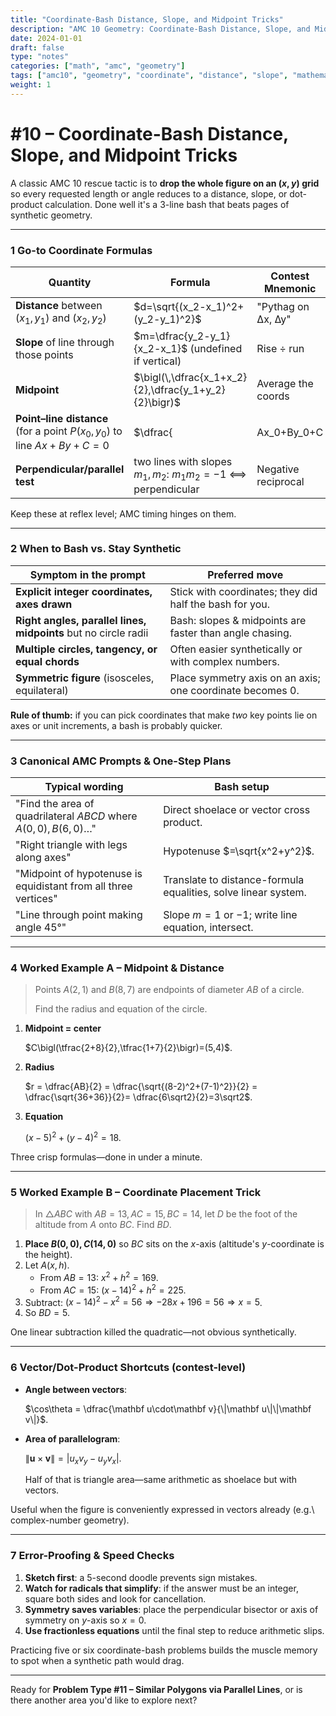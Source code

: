 ```yaml
---
title: "Coordinate-Bash Distance, Slope, and Midpoint Tricks"
description: "AMC 10 Geometry: Coordinate-Bash Distance, Slope, and Midpoint Tricks"
date: 2024-01-01
draft: false
type: "notes"
categories: ["math", "amc", "geometry"]
tags: ["amc10", "geometry", "coordinate", "distance", "slope", "mathematics"]
weight: 1
---
```


# #10 – Coordinate-Bash Distance, Slope, and Midpoint Tricks

A classic AMC 10 rescue tactic is to **drop the whole figure on an $(x,y)$ grid** so every requested length or angle reduces to a distance, slope, or dot-product calculation.  Done well it's a 3-line bash that beats pages of synthetic geometry.

---

### 1 Go-to Coordinate Formulas

| Quantity | Formula | Contest Mnemonic |
| --- | --- | --- |
| **Distance** between $(x_1,y_1)$ and $(x_2,y_2)$ | $d=\sqrt{(x_2-x_1)^2+(y_2-y_1)^2}$ | "Pythag on ∆x, ∆y" |
| **Slope** of line through those points | $m=\dfrac{y_2-y_1}{x_2-x_1}$ (undefined if vertical) | Rise ÷ run |
| **Midpoint** | $\bigl(\,\dfrac{x_1+x_2}{2},\dfrac{y_1+y_2}{2}\bigr)$ | Average the coords |
| **Point–line distance** (for a point $P(x_0, y_0)$ to line $Ax+By+C=0$ | $\dfrac{|Ax_0+By_0+C|}{\sqrt{A^2+B^2}}$ | $Ax_0+By_0+C$ |
| **Perpendicular/parallel test** | two lines with slopes $m_1,m_2$: $m_1m_2=-1$ ⟺ perpendicular | Negative reciprocal |

Keep these at reflex level; AMC timing hinges on them.

---

### 2 When to Bash vs. Stay Synthetic

| Symptom in the prompt | Preferred move |
| --- | --- |
| **Explicit integer coordinates, axes drawn** | Stick with coordinates; they did half the bash for you. |
| **Right angles, parallel lines, midpoints** but no circle radii | Bash: slopes & midpoints are faster than angle chasing. |
| **Multiple circles, tangency, or equal chords** | Often easier synthetically or with complex numbers. |
| **Symmetric figure** (isosceles, equilateral) | Place symmetry axis on an axis; one coordinate becomes 0. |

**Rule of thumb:** if you can pick coordinates that make *two* key points lie on axes or unit increments, a bash is probably quicker.

---

### 3 Canonical AMC Prompts & One-Step Plans

| Typical wording | Bash setup |
| --- | --- |
| "Find the area of quadrilateral $ABCD$ where $A(0,0),B(6,0)$…" | Direct shoelace or vector cross product. |
| "Right triangle with legs along axes" | Hypotenuse $=\sqrt{x^2+y^2}$. |
| "Midpoint of hypotenuse is equidistant from all three vertices" | Translate to distance-formula equalities, solve linear system. |
| "Line through point making angle 45°" | Slope $m=1$ or $-1$; write line equation, intersect. |

---

### 4 Worked Example A – Midpoint & Distance

> Points $A(2,1)$ and $B(8,7)$ are endpoints of diameter $AB$ of a circle.
> 
> 
> Find the radius and equation of the circle.
> 
1. **Midpoint = center**
    
    $C\bigl(\tfrac{2+8}{2},\tfrac{1+7}{2}\bigr)=(5,4)$.
    
2. **Radius**
    
    $r = \dfrac{AB}{2} = \dfrac{\sqrt{(8-2)^2+(7-1)^2}}{2}
       = \dfrac{\sqrt{36+36}}{2}= \dfrac{6\sqrt2}{2}=3\sqrt2$.
    
3. **Equation**
    
    $(x-5)^2+(y-4)^2 = 18$.
    

Three crisp formulas—done in under a minute.

---

### 5 Worked Example B – Coordinate Placement Trick

> In $\triangle ABC$ with $AB=13,AC=15,BC=14$, let $D$ be the foot of the altitude from $A$ onto $BC$.  Find $BD$.
> 
1. **Place $B(0,0),C(14,0)$** so $BC$ sits on the $x$-axis (altitude's $y$-coordinate is the height).
2. Let $A(x, h)$.
    - From $AB=13$: $x^2+h^2 = 169$.
    - From $AC=15$: $(x-14)^2+h^2 = 225$.
3. Subtract: $(x-14)^2 - x^2 = 56 \Rightarrow -28x+196 = 56 \Rightarrow x = 5$.
4. So $BD=5$.

One linear subtraction killed the quadratic—not obvious synthetically.

---

### 6 Vector/Dot-Product Shortcuts (contest-level)

- **Angle between vectors**:
    
    $\cos\theta = \dfrac{\mathbf u\cdot\mathbf v}{\|\mathbf u\|\|\mathbf v\|}$.
    
- **Area of parallelogram**:
    
    $\|\mathbf u\times\mathbf v\| = \lvert u_x v_y - u_y v_x\rvert$.
    
    Half of that is triangle area—same arithmetic as shoelace but with vectors.
    

Useful when the figure is conveniently expressed in vectors already (e.g.\ complex-number geometry).

---

### 7 Error-Proofing & Speed Checks

1. **Sketch first**: a 5-second doodle prevents sign mistakes.
2. **Watch for radicals that simplify**: if the answer must be an integer, square both sides and look for cancellation.
3. **Symmetry saves variables**: place the perpendicular bisector or axis of symmetry on $y$-axis so $x=0$.
4. **Use fractionless equations** until the final step to reduce arithmetic slips.

Practicing five or six coordinate-bash problems builds the muscle memory to spot when a synthetic path would drag.

---

Ready for **Problem Type #11 – Similar Polygons via Parallel Lines**, or is there another area you'd like to explore next?